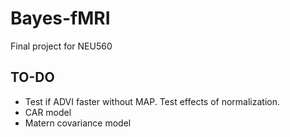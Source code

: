 # Bayes-fMRI
Final project for NEU560

## TO-DO
- Test if ADVI faster without MAP. Test effects of normalization.
- CAR model
- Matern covariance model